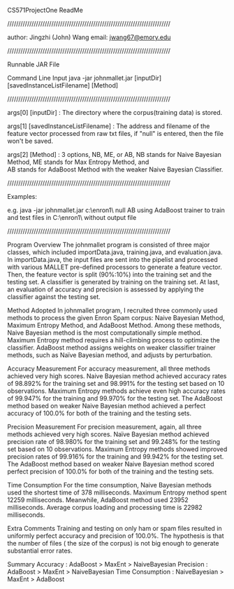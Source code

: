CS571ProjectOne ReadMe

//////////////////////////////////////////////////////////////////////////

author: Jingzhi (John) Wang
email: jwang67@emory.edu

//////////////////////////////////////////////////////////////////////////

Runnable JAR File

Command Line Input
	java -jar johnmallet.jar [inputDir] [savedInstanceListFilename] [Method]

//////////////////////////////////////////////////////////////////////////

args[0] [inputDir] : The directory where the corpus(training data) is stored.

args[1] [savedInstanceListFilename] : The address and filename of the feature vector processed from raw txt files, if "null" is entered, then the file won't be saved.

args[2] [Method] : 3 options, NB, ME, or AB,
		NB stands for Naive Bayesian Method, 
		ME stands for Max Entropy Method, and 		
		AB stands for AdaBoost Method with the weaker Naive Bayesian Classifier.

//////////////////////////////////////////////////////////////////////////

Examples:

e.g. java -jar johnmallet.jar c:\enron1\ null AB
using AdaBoost trainer to train and test files in C:\enron1\ without output file


//////////////////////////////////////////////////////////////////////////

Program Overview
		The johnmallet program is consisted of three major classes, which included importData.java,
	training.java, and evaluation.java. In importData.java, the input files are sent into the pipelist
	and processed with various MALLET pre-defined processors to generate a feature vector.
	Then, the feature vector is split (90%:10%) into the training set and the testing set. A
	classifier is generated by training on the training set. At last, an evaluation of accuracy and
precision is assessed by applying the classifier against the testing set.

Method Adopted
		In johnmallet program, I recruited three commonly used methods to process the given Enron
	Spam corpus: Naive Bayesian Method, Maximum Entropy Method, and AdaBoost Method.
	Among these methods, Naive Bayesian method is the most computationally simple method.
	Maximum Entropy method requires a hill-climbing process to optimize the classifier.
	AdaBoost method assigns weights on weaker classifier trainer methods, such as Naïve
	Bayesian method, and adjusts by perturbation.

Accuracy Measurement
		For accuracy measurement, all three methods achieved very high scores. Naive Bayesian
	method achieved accuracy rates of 98.892% for the training set and 98.991% for the testing
	set based on 10 observations. Maximum Entropy methods achieve even high accuracy rates of
	99.947% for the training and 99.970% for the testing set. The AdaBoost method based on
	weaker Naive Bayesian method achieved a perfect accuracy of 100.0% for both of the
	training and the testing sets.

Precision Measurement
		For precision measurement, again, all three methods achieved very high scores. Naïve
	Bayesian method achieved precision rate of 98.980% for the training set and 99.248% for the
	testing set based on 10 observations. Maximum Entropy methods showed improved precision
	rates of 99.916% for the training and 99.942% for the testing set. The AdaBoost method
	based on weaker Naive Bayesian method scored perfect precision of 100.0% for both of the
	training and the testing sets.
	
Time Consumption
		For the time consumption, Naive Bayesian methods used the shortest time of 378
	milliseconds. Maximum Entropy method spent 12259 milliseconds. Meanwhile, AdaBoost
	method used 23952 milliseconds. Average corpus loading and processing time is 22982
	milliseconds.
	
Extra Comments
		Training and testing on only ham or spam files resulted in uniformly perfect accuracy and
	precision of 100.0%. The hypothesis is that the number of files ( the size of the corpus) is not
	big enough to generate substantial error rates.
	
Summary
	Accuracy : AdaBoost > MaxEnt > NaiveBayesian
	Precision : AdaBoost > MaxEnt > NaiveBayesian
	Time Consumption : NaiveBayesian > MaxEnt > AdaBoost